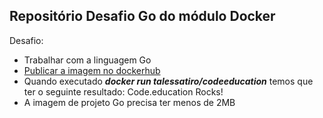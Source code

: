 ## Repositório Desafio Go do módulo Docker

Desafio:

- Trabalhar com a linguagem Go
- [Publicar a imagem no dockerhub](https://hub.docker.com/repository/docker/talessatiro/codeeducation) 
- Quando executado ***docker run talessatiro/codeeducation*** temos que ter o seguinte resultado: Code.education Rocks!
- A imagem de projeto Go precisa ter menos de 2MB